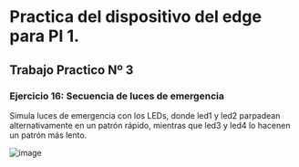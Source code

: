 # Practica del dispositivo del edge para PI 1.

## Trabajo Practico Nº 3

### Ejercicio 16: Secuencia de luces de emergencia

Simula luces de emergencia con los LEDs, donde led1 y led2 parpadean alternativamente en un patrón rápido, mientras que led3 y led4 lo hacenen un patrón más lento.

![image](./assets/ejercicio16.PNG)
